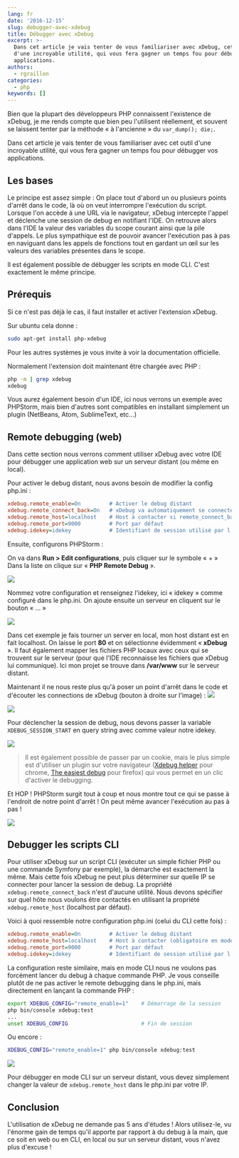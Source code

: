 ```yaml
---
lang: fr
date: '2016-12-15'
slug: debugger-avec-xdebug
title: Débugger avec xDebug
excerpt: >-
  Dans cet article je vais tenter de vous familiariser avec xDebug, cet outil
  d'une incroyable utilité, qui vous fera gagner un temps fou pour débugger vos
  applications.
authors:
  - rgraillon
categories:
  - php
keywords: []
---
```


Bien que la plupart des développeurs PHP connaissent l'existence de xDebug, je me rends compte que bien peu l'utilisent réellement, et souvent se laissent tenter par la méthode « à l'ancienne » du `var_dump(); die;`.

Dans cet article je vais tenter de vous familiariser avec cet outil d'une incroyable utilité, qui vous fera gagner un temps fou pour débugger vos applications.

## Les bases

Le principe est assez simple : On place tout d'abord un ou plusieurs points d'arrêt dans le code, là où on veut interrompre l'exécution du script. Lorsque l'on accède à une URL via le navigateur, xDebug intercepte l'appel et déclenche une session de debug en notifiant l'IDE. On retrouve alors dans l'IDE la valeur des variables du scope courant ainsi que la pile d'appels. Le plus sympathique est de pouvoir avancer l'exécution pas à pas en naviguant dans les appels de fonctions tout en gardant un œil sur les valeurs des variables présentes dans le scope.

Il est également possible de débugger les scripts en mode CLI. C'est exactement le même principe.

## Prérequis

Si ce n'est pas déjà le cas, il faut installer et activer l'extension xDebug.

Sur ubuntu cela donne :

```bash
sudo apt-get install php-xdebug
```
Pour les autres systèmes je vous invite à voir la documentation officielle.

Normalement l'extension doit maintenant être chargée avec PHP :

```bash
php -m | grep xdebug
xdebug
```

Vous aurez également besoin d'un IDE, ici nous verrons un exemple avec PHPStorm, mais bien d'autres sont compatibles en installant simplement un plugin (NetBeans, Atom, SublimeText, etc...)

## Remote debugging (web)

Dans cette section nous verrons comment utiliser xDebug avec votre IDE pour débugger une application web sur un serveur distant (ou même en local).

Pour activer le debug distant, nous avons besoin de modifier la config php.ini :

```ini
xdebug.remote_enable=On         # Activer le debug distant
xdebug.remote_connect_back=On   # xDebug va automatiquement se connecter sur l'IP présente dans $_SERVER['REMOTE_ADDR']
xdebug.remote_host=localhost    # Host à contacter si remote_connect_back est désactivé ou dans un contexte CLI
xdebug.remote_port=9000         # Port par défaut
xdebug.idekey=idekey            # Identifiant de session utilisé par l'IDE
```
Ensuite, configurons PHPStorm :

On va dans **Run > Edit configurations**, puis cliquer sur le symbole « + »
Dans la liste on clique sur « **PHP Remote Debug** ».

![](/_assets/posts/2016-12-15-debugger-avec-xdebug/my_app_remote.png)

Nommez votre configuration et renseignez l'idekey, ici « idekey » comme configuré dans le php.ini.
On ajoute ensuite un serveur en cliquent sur le bouton « ... »

![](/_assets/posts/2016-12-15-debugger-avec-xdebug/remote_host.png)

Dans cet exemple je fais tourner un server en local, mon host distant est en fait localhost. On laisse le port **80** et on sélectionne évidemment « **xDebug** ». Il faut également mapper les fichiers PHP locaux avec ceux qui se trouvent sur le serveur (pour que l'IDE reconnaisse les fichiers que xDebug lui communique). Ici mon projet se trouve dans **/var/www** sur le serveur distant.

Maintenant il ne nous reste plus qu'à poser un point d'arrêt dans le code et d'écouter les connections de xDebug (bouton à droite sur l'image) : ![](/_assets/posts/2016-12-15-debugger-avec-xdebug/configuration_dropdown.png)

![](/_assets/posts/2016-12-15-debugger-avec-xdebug/my_controller.png)

Pour déclencher la session de debug, nous devons passer la variable `XDEBUG_SESSION_START` en query string avec comme valeur notre idekey.

![](/_assets/posts/2016-12-15-debugger-avec-xdebug/browser.png)
> Il est également possible de passer par un cookie, mais le plus simple est d'utiliser un plugin sur votre navigateur ([Xdebug helper](https://chrome.google.com/webstore/detail/xdebug-helper/eadndfjplgieldjbigjakmdgkmoaaaoc) pour chrome, [The easiest debug](https://addons.mozilla.org/fr/firefox/addon/the-easiest-xdebug/) pour firefox) qui vous permet en un clic d'activer le debugging.

Et HOP ! PHPStorm surgit tout à coup et nous montre tout ce qui se passe à l'endroit de notre point d'arrêt !
On peut même avancer l'exécution au pas à pas !

![](/_assets/posts/2016-12-15-debugger-avec-xdebug/debugging.png)

## Debugger les scripts CLI

Pour utiliser xDebug sur un script CLI (exécuter un simple fichier PHP ou une commande Symfony par exemple), la démarche est exactement la même. Mais cette fois xDebug ne peut plus déterminer sur quelle IP se connecter pour lancer la session de debug. La propriété `xdebug.remote_connect_back` n'est d'aucune utilité. Nous devons spécifier sur quel hôte nous voulons être contactés en utilisant la propriété `xdebug.remote_host` (localhost par défaut).

Voici à quoi ressemble notre configuration php.ini (celui du CLI cette fois) :

```ini
xdebug.remote_enable=On         # Activer le debug distant
xdebug.remote_host=localhost    # Host à contacter (obligatoire en mode CLI)
xdebug.remote_port=9000         # Port par défaut
xdebug.idekey=idekey            # Identifiant de session utilisé par l'IDE
```

La configuration reste similaire, mais en mode CLI nous ne voulons pas forcément lancer du debug à chaque commande PHP. Je vous conseille plutôt de ne pas activer le remote debugging dans le php.ini, mais directement en lançant la commande PHP :

```bash
export XDEBUG_CONFIG="remote_enable=1"    # Démarrage de la session
php bin/console xdebug:test
...
unset XDEBUG_CONFIG                       # Fin de session
```
Ou encore :

```bash
XDEBUG_CONFIG="remote_enable=1" php bin/console xdebug:test
```

![](/_assets/posts/2016-12-15-debugger-avec-xdebug/debugging_cli.png)

Pour débugger en mode CLI sur un serveur distant, vous devez simplement changer la valeur de `xdebug.remote_host` dans le php.ini par votre IP.

## Conclusion

L'utilisation de xDebug ne demande pas 5 ans d'études ! Alors utilisez-le, vu l'énorme gain de temps qu'il apporte par rapport à du debug à la main, que ce soit en web ou en CLI, en local ou sur un serveur distant, vous n'avez plus d'excuse !
